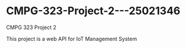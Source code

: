 # CMPG-323-Project-2---25021346
CMPG 323 Project 2

This project is a web API for IoT Management System
